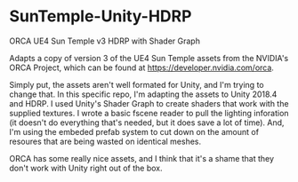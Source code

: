 # SunTemple-Unity-HDRP

ORCA UE4 Sun Temple v3 HDRP with Shader Graph

Adapts a copy of version 3 of the UE4 Sun Temple assets from the NVIDIA's ORCA Project, which can be found at https://developer.nvidia.com/orca.

Simply put, the assets aren't well formated for Unity, and I'm trying to change that. In this specific repo, I'm adapting the assets to Unity 2018.4 and HDRP. I used Unity's Shader Graph to create shaders that work with the supplied textures. I wrote a basic fscene reader to pull the lighting inforation (it doesn't do everything that's needed, but it does save a lot of time). And, I'm using the embeded prefab system to cut down on the amount of resoures that are being wasted on identical meshes.

ORCA has some really nice assets, and I think that it's a shame that they don't work with Unity right out of the box.
